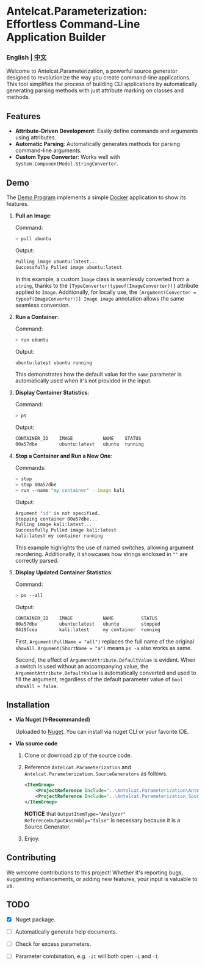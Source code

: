 # Antelcat.Parameterization: Effortless Command-Line Application Builder

### English | [中文](readme_cn.md)

Welcome to Antelcat.Parameterization, a powerful source generator designed to revolutionize the way you create command-line applications. This tool simplifies the process of building CLI applications by automatically generating parsing methods with just attribute marking on classes and methods.

## Features

- **Attribute-Driven Development**: Easily define commands and arguments using attributes.
- **Automatic Parsing**: Automatically generates methods for parsing command-line arguments.
- **Custom Type Converter**: Works well with `System.ComponentModel.StringConverter`.

## Demo

The [Demo Program](https://github.com/Antelcat/Antelcat.Parameterization/blob/master/src/Antelcat.Parameterization.Demo/Program.cs) implements a simple [Docker](https://www.docker.com/) application to show its features.

1. **Pull an Image**:

   Command:

   ```bash
   > pull ubuntu
   ```

   Output:

   ```bash
   Pulling image ubuntu:latest...
   Successfully Pulled image ubuntu:latest
   ```

   In this example, a custom `Image` class is seamlessly converted from a `string`, thanks to the `[TypeConverter(typeof(ImageConverter))]` attribute applied to `Image`. Additionally, for locally use, the `[Argument(Converter = typeof(ImageConverter))] Image image` annotation allows the same seamless conversion.

2. **Run a Container**:

   Command:

   ```bash
   > run ubuntu
   ```

   Output:

   ```bash
   ubuntu:latest ubuntu running
   ```

   This demonstrates how the default value for the `name` parameter is automatically used when it's not provided in the input.

3. **Display Container Statistics**:

   Command:

   ```bash
   > ps
   ```

   Output:

   ```bash
   CONTAINER_ID    IMAGE           NAME    STATUS
   00a57dbe        ubuntu:latest   ubuntu  running
   ```

4. **Stop a Container and Run a New One**:

   Commands:

   ```bash
   > stop
   > stop 00a57dbe
   > run --name "my container" --image kali
   ```

   Output:

   ```bash
   Argument "id" is not specified.
   Stopping container 00a57dbe...
   Pulling image kali:latest...
   Successfully Pulled image kali:latest
   kali:latest my container running
   ```

   This example highlights the use of named switches, allowing argument reordering. Additionally, it showcases how strings enclosed in `""` are correctly parsed.

5. **Display Updated Container Statistics**:

   Command:

   ```bash
   > ps --all
   ```

   Output:

   ```bash
   CONTAINER_ID    IMAGE           NAME          STATUS
   00a57dbe        ubuntu:latest   ubuntu        stopped
   0419fcea        kali:latest     my container  running
   ```

   First, `Argument(FullName = "all")` replaces the full name of the original `showAll`. `Argument(ShortName = "a")` means `ps -a` also works as same.

   Second, the effect of `ArgumentAttribute.DefaultValue` is evident. When a switch is used without an accompanying value, the `ArgumentAttribute.DefaultValue` is automatically converted and used to fill the argument, regardless of the default parameter value of `bool showAll = false`.

## Installation

- **Via Nuget (✨Recommanded)**

  Uploaded to [Nuget](https://www.nuget.org/packages/Antelcat.Parameterization). You can install via nuget CLI or your favorite IDE.

- **Via source code**

  1. Clone or download zip of the source code.
  2. Reference `Antelcat.Parameterization` and `Antelcat.Parameterization.SourceGenerators` as follows.
  
     ```xml
     <ItemGroup>
         <ProjectReference Include="..\Antelcat.Parameterization\Antelcat.Parameterization.csproj"/>
         <ProjectReference Include="..\Antelcat.Parameterization.SourceGenerators\Antelcat.Parameterization.SourceGenerators.csproj" OutputItemType="Analyzer" ReferenceOutputAssembly="false"/>
     </ItemGroup>
     ```
  
     **NOTICE** that `OutputItemType="Analyzer" ReferenceOutputAssembly="false"` is necessary because it is a Source Generator.
  
  3. Enjoy.

## Contributing

We welcome contributions to this project! Whether it's reporting bugs, suggesting enhancements, or adding new features, your input is valuable to us.

## TODO

- [x] Nuget package.
- [ ] Automatically generate help documents.

- [ ] Check for excess parameters.
- [ ] Parameter combination, e.g. `-it` will both open `-i` and `-t`.